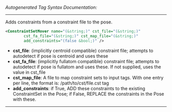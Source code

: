 <!-- THIS IS AN AUTOGENERATED FILE: Don't edit it directly, instead change the schema definition in the code itself. -->

_Autogenerated Tag Syntax Documentation:_

---
Adds constraints from a constraint file to the pose.

```xml
<ConstraintSetMover name="(&string;)" cst_file="(&string;)"
        cst_fa_file="(&string;)" cst_map_file="(&string;)"
        add_constraints="(false &bool;)" />
```

-   **cst_file**: (implicitly centroid compatible) constraint file; attempts to autodetect if pose is centroid and uses these
-   **cst_fa_file**: (implicitly fullatom compatible) constraint file; attempts to autodetect if pose is fullatom and uses these.  If not supplied, uses the value in cst_file
-   **cst_map_file**: A file to map constraint sets to input tags. With one entry per line, the format is: /path/to/cst/file.cst tag
-   **add_constraints**: if True, ADD these constraints to the existing ConstraintSet in the Pose; if False, REPLACE the constraints in the Pose with these.

---

